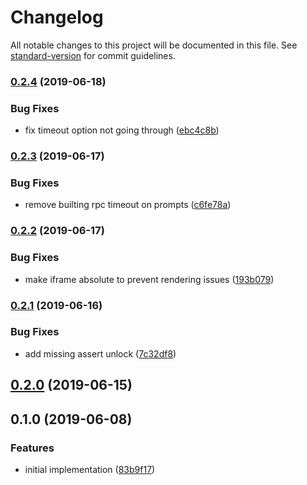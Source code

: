 # Changelog

All notable changes to this project will be documented in this file. See [standard-version](https://github.com/conventional-changelog/standard-version) for commit guidelines.

### [0.2.4](https://github.com/ipfs-shipyard/js-idm-bridge-postmsg/compare/v0.2.3...v0.2.4) (2019-06-18)


### Bug Fixes

* fix timeout option not going through ([ebc4c8b](https://github.com/ipfs-shipyard/js-idm-bridge-postmsg/commit/ebc4c8b))



### [0.2.3](https://github.com/ipfs-shipyard/js-idm-bridge-postmsg/compare/v0.2.2...v0.2.3) (2019-06-17)


### Bug Fixes

* remove builting rpc timeout on prompts ([c6fe78a](https://github.com/ipfs-shipyard/js-idm-bridge-postmsg/commit/c6fe78a))



### [0.2.2](https://github.com/ipfs-shipyard/js-idm-bridge-postmsg/compare/v0.2.1...v0.2.2) (2019-06-17)


### Bug Fixes

* make iframe absolute to prevent rendering issues ([193b079](https://github.com/ipfs-shipyard/js-idm-bridge-postmsg/commit/193b079))



### [0.2.1](https://github.com/ipfs-shipyard/js-idm-bridge-postmsg/compare/v0.2.0...v0.2.1) (2019-06-16)


### Bug Fixes

* add missing assert unlock ([7c32df8](https://github.com/ipfs-shipyard/js-idm-bridge-postmsg/commit/7c32df8))



## [0.2.0](https://github.com/ipfs-shipyard/js-idm-bridge-postmsg/compare/v0.1.0...v0.2.0) (2019-06-15)



## 0.1.0 (2019-06-08)


### Features

* initial implementation ([83b9f17](https://github.com/ipfs-shipyard/js-idm-bridge-postmsg/commit/83b9f17))
